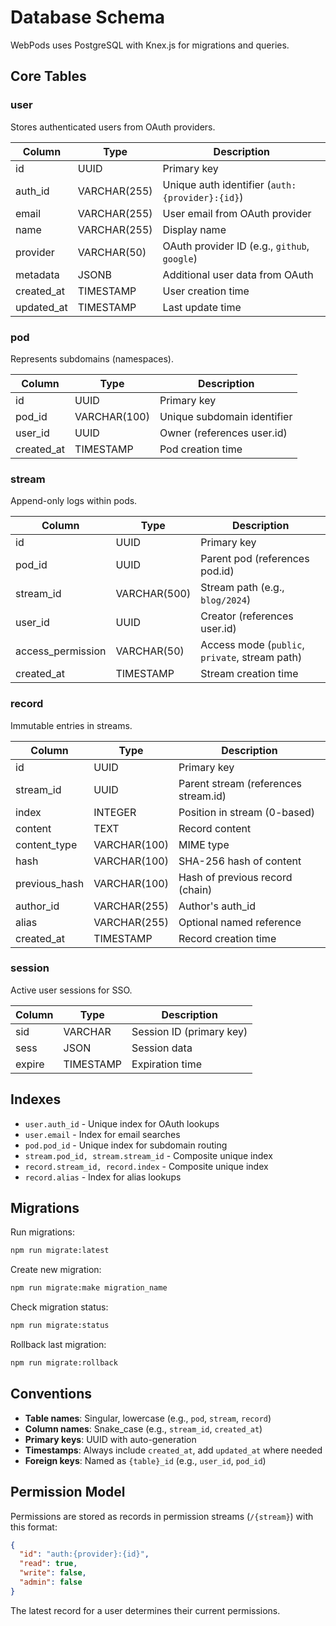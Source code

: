 # Database Schema

WebPods uses PostgreSQL with Knex.js for migrations and queries.

## Core Tables

### user
Stores authenticated users from OAuth providers.

| Column | Type | Description |
|--------|------|-------------|
| id | UUID | Primary key |
| auth_id | VARCHAR(255) | Unique auth identifier (`auth:{provider}:{id}`) |
| email | VARCHAR(255) | User email from OAuth provider |
| name | VARCHAR(255) | Display name |
| provider | VARCHAR(50) | OAuth provider ID (e.g., `github`, `google`) |
| metadata | JSONB | Additional user data from OAuth |
| created_at | TIMESTAMP | User creation time |
| updated_at | TIMESTAMP | Last update time |

### pod
Represents subdomains (namespaces).

| Column | Type | Description |
|--------|------|-------------|
| id | UUID | Primary key |
| pod_id | VARCHAR(100) | Unique subdomain identifier |
| user_id | UUID | Owner (references user.id) |
| created_at | TIMESTAMP | Pod creation time |

### stream
Append-only logs within pods.

| Column | Type | Description |
|--------|------|-------------|
| id | UUID | Primary key |
| pod_id | UUID | Parent pod (references pod.id) |
| stream_id | VARCHAR(500) | Stream path (e.g., `blog/2024`) |
| user_id | UUID | Creator (references user.id) |
| access_permission | VARCHAR(50) | Access mode (`public`, `private`, stream path) |
| created_at | TIMESTAMP | Stream creation time |

### record
Immutable entries in streams.

| Column | Type | Description |
|--------|------|-------------|
| id | UUID | Primary key |
| stream_id | UUID | Parent stream (references stream.id) |
| index | INTEGER | Position in stream (0-based) |
| content | TEXT | Record content |
| content_type | VARCHAR(100) | MIME type |
| hash | VARCHAR(100) | SHA-256 hash of content |
| previous_hash | VARCHAR(100) | Hash of previous record (chain) |
| author_id | VARCHAR(255) | Author's auth_id |
| alias | VARCHAR(255) | Optional named reference |
| created_at | TIMESTAMP | Record creation time |

### session
Active user sessions for SSO.

| Column | Type | Description |
|--------|------|-------------|
| sid | VARCHAR | Session ID (primary key) |
| sess | JSON | Session data |
| expire | TIMESTAMP | Expiration time |

## Indexes

- `user.auth_id` - Unique index for OAuth lookups
- `user.email` - Index for email searches
- `pod.pod_id` - Unique index for subdomain routing
- `stream.pod_id, stream.stream_id` - Composite unique index
- `record.stream_id, record.index` - Composite unique index
- `record.alias` - Index for alias lookups

## Migrations

Run migrations:
```bash
npm run migrate:latest
```

Create new migration:
```bash
npm run migrate:make migration_name
```

Check migration status:
```bash
npm run migrate:status
```

Rollback last migration:
```bash
npm run migrate:rollback
```

## Conventions

- **Table names**: Singular, lowercase (e.g., `pod`, `stream`, `record`)
- **Column names**: Snake_case (e.g., `stream_id`, `created_at`)
- **Primary keys**: UUID with auto-generation
- **Timestamps**: Always include `created_at`, add `updated_at` where needed
- **Foreign keys**: Named as `{table}_id` (e.g., `user_id`, `pod_id`)

## Permission Model

Permissions are stored as records in permission streams (`/{stream}`) with this format:

```json
{
  "id": "auth:{provider}:{id}",
  "read": true,
  "write": false,
  "admin": false
}
```

The latest record for a user determines their current permissions.